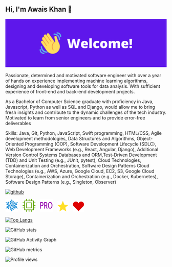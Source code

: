 ## Hi, I'm Awais Khan 👋
![Hi, I'm Joy Hasan 👋](https://github.com/awaiskhan28/awaiskhan28/blob/main/welcome1.png?raw=true)

Passionate, determined and motivated software engineer with over a year of hands on experience implementing machine
learning algorithms, designing and developing software tools for data analysis. With sufficient experience of front-end and
back-end development projects.

As a Bachelor of Computer Science graduate with proficiency in Java, Javascript, Python as well as SQL and Django, would
allow me to bring fresh insights and contribute to the dynamic challenges of the tech industry. Motivated to learn from senior
engineers and to provide error-free deliverables

Skills:
Java, Git, Python, JavaScript, Swift programming, HTML/CSS, Agile development methodologies, Data Structures and Algorithms,
Object-Oriented Programming (OOP), Software Development Lifecycle (SDLC), Web Development Frameworks (e.g., React,
Angular, Django), Additional Version Control Systems Databases and ORM,Test-Driven Development (TDD) and Unit Testing (e.g.,
JUnit, pytest), Cloud Technologies, Containerization and Orchestration, Software Design Patterns
Cloud Technologies (e.g., AWS, Azure, Google Cloud, EC2, S3, Google Cloud Storage), Containerization
and Orchestration (e.g., Docker, Kubernetes), Software Design Patterns (e.g., Singleton, Observer)



[<img src='https://cdn.jsdelivr.net/npm/simple-icons@3.0.1/icons/github.svg' alt='github' height='40'>](https://github.com/awaiskhan28)  

<a href='https://archiveprogram.github.com/'><img src='https://raw.githubusercontent.com/acervenky/animated-github-badges/master/assets/acbadge.gif' width='40' height='40'></a> <a href='https://docs.github.com/en/developers'><img src='https://raw.githubusercontent.com/acervenky/animated-github-badges/master/assets/devbadge.gif' width='40' height='40'></a> <a href='https://github.com/pricing'><img src='https://raw.githubusercontent.com/acervenky/animated-github-badges/master/assets/pro.gif' width='40' height='40'></a> <a href='https://stars.github.com/'><img src='https://raw.githubusercontent.com/acervenky/animated-github-badges/master/assets/starbadge.gif' width='35' height='35'></a> <a href='https://docs.github.com/en/github/supporting-the-open-source-community-with-github-sponsors'><img src='https://raw.githubusercontent.com/acervenky/animated-github-badges/master/assets/sponsorbadge.gif' width='35' height='35'></a> 

[![Top Langs](https://github-readme-stats.vercel.app/api/top-langs/?username=awaiskhan28)](https://github.com/anuraghazra/github-readme-stats)

![GitHub stats](https://github-readme-stats.vercel.app/api?username=awaiskhan28&show_icons=true&count_private=true)  

![GitHub Activity Graph](https://activity-graph.herokuapp.com/graph?username=awaiskhan28)  

![GitHub metrics](https://metrics.lecoq.io/awaiskhan28)  

![Profile views](https://gpvc.arturio.dev/awaiskhan28)  
